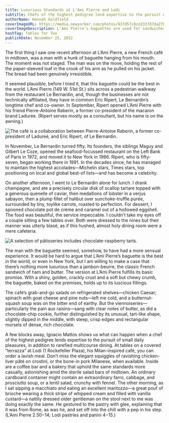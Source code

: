 ```yaml
---
title: Luxurious Standards at L’Ami Pierre and Lodi
subtitle: Chefs of the highest pedigree lend expertise to the pursuit of small daily pleasures, such as jambon-beurre and a maritozzo pastry.
authorName: Hannah Goldfield
coverImageURL: https://media.newyorker.com/photos/637d57c8ce333787da27bc2a/master/w_1920,c_limit/221205_r41461.jpg
coverImageDescription: L’Ami Pierre’s baguettes are used for sandwiches, including jambon-beurre and turkey with Brie, and are also available on their own.
hashTag: Tables for Two
publishDate: November 25, 2022
---
```


The first thing I saw one recent afternoon at L’Ami Pierre, a new French café in midtown, was a man with a hunk of baguette hanging from his mouth. The moment was not staged. The man was on the move, holding the rest of the paper-sleeved loaf in the crook of his arm as he pulled on his jacket. The bread had been genuinely irresistible.

It seemed plausible, before I tried it, that this baguette could be the best in the world. L’Ami Pierre (149 W. 51st St.) sits across a pedestrian walkway from the restaurant Le Bernardin, and, though the businesses are not technically affiliated, they have in common Eric Ripert, Le Bernardin’s longtime chef and co-owner. In September, Ripert opened L’Ami Pierre with his friend Pierre-Antoine Raberin, a former co-president of the macaron brand Ladurée. (Ripert serves mostly as a consultant, but his name is on the awning.)

![The café is a collaboration between Pierre-Antoine Raberin, a former co-president of Ladureé, and Eric Ripert, of Le Bernardin.](https://media.newyorker.com/photos/637d57c86d4e3d960bba1a87/master/w_1600,c_limit/221205_r41487.jpg)

In November, Le Bernardin turned fifty. Its founders, the siblings Maguy and Gilbert Le Coze, opened the seafood-focussed restaurant on the Left Bank of Paris in 1972, and moved it to New York in 1986. Ripert, who is fifty-seven, began working there in 1991. In the decades since, he has managed to maintain the highest accolades—Michelin stars, Times stars, top positioning on local and global best-of lists—and has become a celebrity.

On another afternoon, I went to Le Bernardin alone for lunch. I drank champagne, and ate a precisely circular disk of scallop tartare topped with a generous quenelle of caviar, then medallions of lobster in a verjus sabayon, then a plump fillet of halibut over sunchoke-truffle purée, surrounded by tiny, toylike carrots, roasted to perfection. For dessert, I spooned chocolate pot de crème and caramel out of a hollowed eggshell. The food was beautiful, the service impeccable. I couldn’t take my eyes off a couple sitting a few tables over. Both were dressed to the nines but their manner was utterly blasé, as if this hushed, almost holy dining room were a mere cafeteria.

![A selection of pâtisseries includes chocolate-raspberry tarts.](https://media.newyorker.com/photos/637d57c8a8ade371aaab301e/master/w_1600,c_limit/221205_r41488.jpg)

The man with the baguette seemed, somehow, to have had a more sensual experience. It would be hard to argue that L’Ami Pierre’s baguette is the best in the world, or even in New York, but I am willing to make a case that there’s nothing more luxurious than a jambon-beurre, the classic French sandwich of ham and butter. The version at L’Ami Pierre fulfills its basic promise. With a shiny, golden, crackly crust and a soft but chewy crumb, the baguette, baked on the premises, holds up to its luscious fillings.

The café’s grab-and-go salads on refrigerated shelves—chicken Caesar; spinach with goat cheese and pine nuts—left me cold, and a butternut-squash soup was on the bitter end of earthy. But the viennoiseries—particularly the pain aux raisins—sang with clear notes of butter, as did a chocolate-chip cookie, further distinguished by its unusual, tart-like shape, slightly dipped in the middle, with steep, crisp edges and rectangular morsels of dense, rich chocolate.

A few blocks away, Ignacio Mattos shows us what can happen when a chef of the highest pedigree lends expertise to the pursuit of small daily pleasures, in addition to rarefied multicourse dining. At tables on a covered “terrazza” at Lodi (1 Rockefeller Plaza), his Milan-inspired café, you can order a lavish meal. Don’t miss the elegant squiggles of ravishing chicken-liver pâté on crostini, or the bone-in pork Milanese, when available. Inside are a coffee bar and a bakery that uphold the same standards more casually, astonishing amid the sterile salad bars of midtown. An ordinary cardboard container might contain an extraordinary farro, cabbage, and prosciutto soup, or a lentil salad, crunchy with fennel. The other morning, as I sat sipping a macchiato and eating an excellent maritozzo—a great pouf of brioche wearing a thick stripe of whipped cream and filled with vanilla custard—a nattily dressed older gentleman on the stool next to me was doing exactly the same. He gestured to the pastry with glee, explaining that it was from Rome, as was he, and set off into the chill with a pep in his step. (L’Ami Pierre $2.50-$14; Lodi pastries and panini $4-$15.)